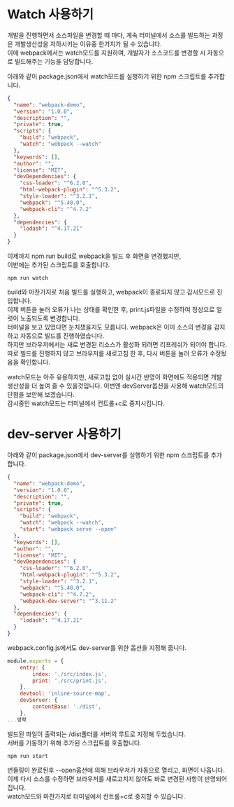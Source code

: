# Watch 사용하기
개발을 진행하면서 소스파일을 변경할 때 마다, 계속 터미널에서 소스를 빌드하는 과정은 개발생산성을 저하시키는 이유중 한가지가 될 수 있습니다.  
이에 webpack에서는 watch모드를 지원하여, 개발자가 소스코드를 변경할 시 자동으로 빌드해주는 기능을 담당합니다.

아래와 같이 package.json에서 watch모드를 실행하기 위한 npm 스크립트를 추가합니다.
```json
{
  "name": "webpack-demo",
  "version": "1.0.0",
  "description": "",
  "private": true,
  "scripts": {
    "build": "webpack",
    "watch": "webpack --watch"
  },
  "keywords": [],
  "author": "",
  "license": "MIT",
  "devDependencies": {
    "css-loader": "^6.2.0",
    "html-webpack-plugin": "^5.3.2",
    "style-loader": "^3.2.1",
    "webpack": "^5.48.0",
    "webpack-cli": "^4.7.2"
  },
  "dependencies": {
    "lodash": "^4.17.21"
  }
}
```
이제까지 npm run build로 webpack을 빌드 후 화면을 변경했지만,  
이번에는 추가된 스크립트를 호출합니다.
```
npm run watch
```
build와 마찬가지로 처음 빌드를 실행하고, webpack이 종료되지 않고 감시모드로 진입합니다.  
이제 버튼을 눌러 오류가 나는 상태를 확인한 후, print.js파일을 수정하여 정상으로 얼럿이 노출되도록 변경합니다.  
터미널을 보고 있었다면 눈치챘을지도 모릅니다. webpack은 이미 소스의 변경을 감지하고 자동으로 빌드를 진행하였습니다.  
하지만 브라우저에서는 새로 변경된 리소스가 활성화 되려면 리프레쉬가 되어야 합니다.  
따로 빌드를 진행하지 않고 브라우저를 새로고침 한 후, 다시 버튼을 눌러 오류가 수정됬음을 확인합니다.

watch모드는 아주 유용하지만, 새로고침 없이 실시간 반영이 화면에도 적용되면 개발생산성을 더 높여 줄 수 있을것입니다.
이번엔 devServer옵션을 사용해 watch모드의 단점을 보안해 보겠습니다.  
감시중인 watch모드는 터미널에서 컨트롤+c로 중지시킵니다.

# dev-server 사용하기
아래와 같이 package.json에서 dev-server를 실행하기 위한 npm 스크립트를 추가합니다.
```json
{
  "name": "webpack-demo",
  "version": "1.0.0",
  "description": "",
  "private": true,
  "scripts": {
    "build": "webpack",
    "watch": "webpack --watch",
    "start": "webpack serve --open"
  },
  "keywords": [],
  "author": "",
  "license": "MIT",
  "devDependencies": {
    "css-loader": "^6.2.0",
    "html-webpack-plugin": "^5.3.2",
    "style-loader": "^3.2.1",
    "webpack": "^5.48.0",
    "webpack-cli": "^4.7.2",
    "webpack-dev-server": "^3.11.2"
  },
  "dependencies": {
    "lodash": "^4.17.21"
  }
}
```
webpack.config.js에서도 dev-server를 위한 옵션을 지정해 줍니다.
```javascript
module.exports = {
    entry: {
        index: './src/index.js',
        print: './src/print.js',
    },
    devtool: 'inline-source-map',
    devServer: {
        contentBase: './dist',
    },
...생략
```
빌드된 파일이 출력되는 /dist폴더를 서버의 루트로 지정해 두었습니다.  
서버를 기동하기 위해 추가된 스크립트를 호출합니다.
```
npm run start
```
번들링이 완료된후 --open옵션에 의해 브라우저가 자동으로 열리고, 화면이 나옵니다.  
이제 다시 소스를 수정하면 브라우저를 새로고치지 않아도 바로 변경된 사항이 반영되어집니다.  
watch모드와 마찬가지로 터미널에서 컨트롤+c로 중지할 수 있습니다.